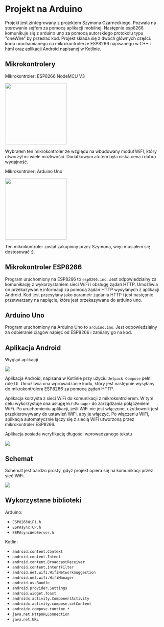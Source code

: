 # Projekt na Arduino

Projekt jest zintegrowany z projektem Szymona Czarneckiego. Pozwala na sterowanie sejfem za pomocą aplikacji mobilnej. Następnie esp8266 komunikuje się z arduino uno za pomocą autorskiego protokołu typu "oneWire" by przesłać kod. 
Projekt składa się z dwóch głównych części: kodu uruchamianego na mikrokontrolerze ESP8266 napisanego w C++ i html oraz aplikacji Android napisanej w Kotlinie.

## Mikrokontrolery

Mikrokontroler: ESP8266 NodeMCU V3

<img src="https://a.allegroimg.com/s720/11ebb2/96aa321f471b9d865260ebe84031/Modul-WiFi-ESP8266-NodeMcu-V3-IoT.jpg" width="200" height="200">

Wybrałem ten mikrokontroler ze względu na wbudowany moduł WiFI, który otworzył mi wiele możliwości. Dodatkowym atutem była niska cena i dobra wydajność.

Mikrokontroler: Arduino Uno

<img src="https://neorobot.pl/environment/cache/images/500_500_productGfx_5443/Arduino-UNO-Rev3---oryginal.webp" width="200" height="200">

Ten mikrokontroler został zakupiony przez Szymona, więc musiałem się dostosować :).

## Mikrokontroler ESP8266

Program uruchomiony na ESP8266 to `esp8266.ino`. Jest odpowiedzialny za komunikację z wykorzystaniem sieci WiFi i obsługę żądań HTTP. Umożliwia on przekazywanie informacji za pomocą żądań HTTP wysyłanych z aplikacji Android. Kod jest przesyłany jako parametr żądania HTTP i jest następnie przetwarzany na napięcie, które jest przekazywane do arduino uno.

## Arduino Uno

Program uruchomiony na Arduino Uno to `arduino.ino`. Jest odpowiedzialny za odbieranie ciągów napięć od ESP8266 i zamiany go na kod.

## Aplikacja Android

Wygląd aplikacji

<img src="https://github.com/PanPeryskop/Sw/blob/main/Images/interface.jpg">

Aplikacja Android, napisana w Kotlinie przy użyciu `Jetpack Compose` pełni rolę UI. Umożliwia ona wprowadzanie kodu, który jest następnie wysyłany do mikrokontrolera ESP8266 za pomocą żądań HTTP.

Aplikacja korzysta z sieci WiFi do komunikacji z mikrokontrolerem. W tym celu wykorzystuje ona usługę `WifiManager` do zarządzania połączeniem WiFi. Po uruchomieniu aplikacji, jeśli WiFi nie jest włączone, użytkownik jest przekierowywany do ustawień WiFi, aby je włączyć. Po włączeniu WiFi, aplikacja automatycznie łączy się z siecią WiFi utworzoną przez mikrokontroler ESP8266.

Aplikacja posiada weryfikację długości wprowadzanego tekstu

<img src="https://github.com/PanPeryskop/Sw/blob/main/Images/verif.jpg">

## Schemat

Schemat jest bardzo prosty, gdyż projekt opiera się na komunikacji przez sieć WiFi.

<img src="https://github.com/PanPeryskop/Sw/blob/main/Images/circuit.png">

## Wykorzystane biblioteki

Arduino:
- `ESP8266WiFi.h` 
- `ESPAsyncTCP.h`
- `ESPAsyncWebServer.h`

Kotlin:
- `android.content.Context`
- `android.content.Intent`
- `android.content.BroadcastReceiver`
- `android.content.IntentFilter`
- `android.net.wifi.WifiNetworkSuggestion`
- `android.net.wifi.WifiManager`
- `android.os.Bundle`
- `android.provider.Settings`
- `android.widget.Toast`
- `androidx.activity.ComponentActivity`
- `androidx.activity.compose.setContent`
- `androidx.compose.runtime.*`
- `java.net.HttpURLConnection`
- `java.net.URL`